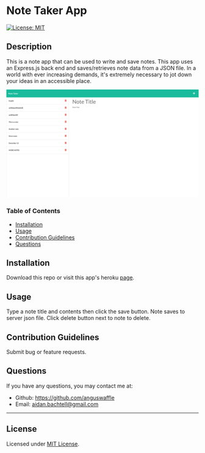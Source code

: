 # Note Taker App
  
  [![License: MIT](https://img.shields.io/badge/License-MIT-yellow.svg)](https://opensource.org/licenses/MIT)

  ## Description

  This is a note app that can be used to write and save notes. This app uses an Express.js back end and saves/retrieves note data from a JSON file. In a world with ever increasing demands, it's extremely necessary to jot down your ideas in an accessible place.

  ![Note Taker Preview](./assets/preview.jpg)

  ### Table of Contents

  * [Installation](#installation)
  * [Usage](#usage)
  * [Contribution Guidelines](#contribution-guidelines)
  * [Questions](#questions)
  

  ## Installation

  Download this repo or visit this app's heroku [page](https://shrouded-retreat-08301.herokuapp.com/notes).

  ## Usage

  Type a note title and contents then click the save button. Note saves to server json file. Click delete button next to note to delete.


  ## Contribution Guidelines

  Submit bug or feature requests.


  ## Questions

  If you have any questions, you may contact me at: 

  * Github: https://github.com/anguswaffle
  * Email: aidan.bachtell@gmail.com

  ---

  ## License 

  Licensed under [MIT License](https://opensource.org/licenses/MIT). 
